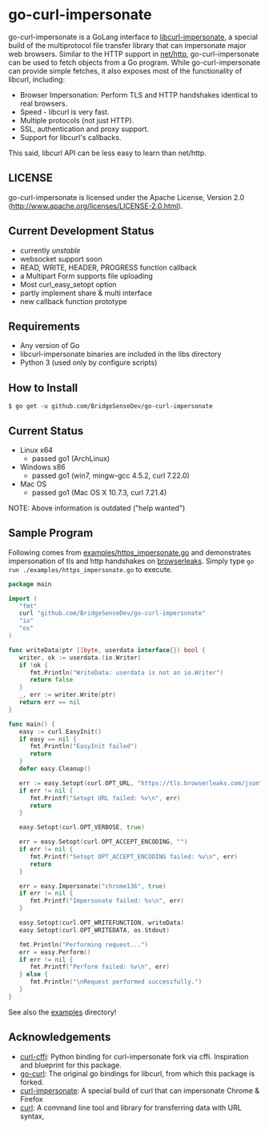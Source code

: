 go-curl-impersonate
=======

go-curl-impersonate is a GoLang interface to [libcurl-impersonate](https://github.com/lwthiker/curl-impersonate#libcurl-impersonate),
a special build of the multiprotocol file transfer library that can impersonate major web browsers.
Similar to the HTTP support in [net/http](https://pkg.go.dev/net/http), go-curl-impersonate can be used to
fetch objects from a Go program. While go-curl-impersonate can provide simple fetches,
it also exposes most of the functionality of libcurl, including:

 * Browser Impersonation: Perform TLS and HTTP handshakes identical to real browsers.
 * Speed - libcurl is very fast.
 * Multiple protocols (not just HTTP).
 * SSL, authentication and proxy support.
 * Support for libcurl's callbacks.

This said, libcurl API can be less easy to learn than net/http.

LICENSE
-------

go-curl-impersonate is licensed under the Apache License, Version 2.0 (http://www.apache.org/licenses/LICENSE-2.0.html).

Current Development Status
--------------------------

 * currently *unstable*
 * websocket support soon
 * READ, WRITE, HEADER, PROGRESS function callback
 * a Multipart Form supports file uploading
 * Most curl_easy_setopt option
 * partly implement share & multi interface
 * new callback function prototype

Requirements
------------
 * Any version of Go
 * libcurl-impersonate binaries are included in the libs directory
 * Python 3 (used only by configure scripts)


How to Install
--------------

    $ go get -u github.com/BridgeSenseDev/go-curl-impersonate

Current Status
--------------

 * Linux x64
   * passed go1 (ArchLinux)
 * Windows x86
   * passed go1 (win7, mingw-gcc 4.5.2, curl 7.22.0)
 * Mac OS
   * passed go1 (Mac OS X 10.7.3, curl 7.21.4)

NOTE: Above information is outdated ("help wanted")

Sample Program
--------------

Following comes from [examples/https_impersonate.go](./examples/https_impersonate.go) and demonstrates impersonation of tls and http handshakes on [browserleaks](https://browserleaks.com/tls).
Simply type `go run ./examples/https_impersonate.go` to execute.
```go
package main

import (
   "fmt"
   curl "github.com/BridgeSenseDev/go-curl-impersonate"
   "io"
   "os"
)

func writeData(ptr []byte, userdata interface{}) bool {
   writer, ok := userdata.(io.Writer)
   if !ok {
      fmt.Println("WriteData: userdata is not an io.Writer")
      return false
   }
   _, err := writer.Write(ptr)
   return err == nil
}

func main() {
   easy := curl.EasyInit()
   if easy == nil {
      fmt.Println("EasyInit failed")
      return
   }
   defer easy.Cleanup()

   err := easy.Setopt(curl.OPT_URL, "https://tls.browserleaks.com/json")
   if err != nil {
      fmt.Printf("Setopt URL failed: %v\n", err)
      return
   }

   easy.Setopt(curl.OPT_VERBOSE, true)

   err = easy.Setopt(curl.OPT_ACCEPT_ENCODING, "")
   if err != nil {
      fmt.Printf("Setopt OPT_ACCEPT_ENCODING failed: %v\n", err)
      return
   }

   err = easy.Impersonate("chrome136", true)
   if err != nil {
      fmt.Printf("Impersonate failed: %v\n", err)
   }

   easy.Setopt(curl.OPT_WRITEFUNCTION, writeData)
   easy.Setopt(curl.OPT_WRITEDATA, os.Stdout)

   fmt.Println("Performing request...")
   err = easy.Perform()
   if err != nil {
      fmt.Printf("Perform failed: %v\n", err)
   } else {
      fmt.Println("\nRequest performed successfully.")
   }
}
```

See also the [examples](./examples/) directory!

Acknowledgements
----------------

 * [curl-cffi](https://github.com/lexiforest/curl_cffi): Python binding for curl-impersonate fork via cffi. Inspiration and blueprint for this package.
  * [go-curl](https://github.com/andelf/go-curl): The original go bindings for libcurl, from which this package is forked.
 * [curl-impersonate](https://github.com/lwthiker/curl-impersonate): A special build of curl that can impersonate Chrome & Firefox
 * [curl](https://curl.se/): A command line tool and library for transferring data with URL syntax,